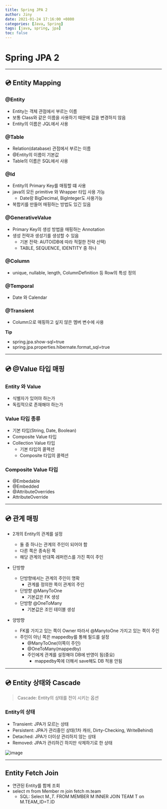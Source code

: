 ```yaml
---
title: Spring JPA 2
author: Jiny
date: 2021-01-24 17:16:00 +0800
categories: [Java, Spring]
tags: [java, spring, jpa]
toc: false
---
```


# Spring JPA 2
___

## 💿 Entity Mapping

### @Entity

- Entity는 객체 관점에서 부르는 이름
- 보통 Class와 같은 이름을 사용하기 때문에 값을 변경하지 않음
- Entity의 이름은 JQL에서 사용

### @Table

- Relation(database) 관점에서 부르는 이름
- @Entity의 이름이 기본값
- Table의 이름은 SQL에서 사용

### @Id

- Entity의 Primary Key를 매핑할 떄 사용
- java의 모든 primitive 와 Wrapper 타입 사용 가능
  - Date랑 BigDecimal, BigInteger도 사용가능
- 복합키를 만들어 매핑하는 방법도 있긴 있음

### @GenerativeValue

- Primary Key의 생성 방법을 매핑하는 Annotation
- 생성 전략과 생성기를 생성할 수 있음
  - 기본 전략: AUTO(DB에 따라 적절한 전략 선택)
  - TABLE, SEQUENCE, IDENTITY 중 하나

### @Column

- unique, nullable, length, ColumnDefinition 등 Row의 특성 정의

### @Temporal

- Date 와 Calendar 

### @Transient

- Column으로 매핑하고 싶지 않은 멤버 변수에 사용

**Tip**

- spring.jpa.show-sql=true
- spring.jpa.properties.hibernate.format_sql=true

___

## 💿 @Value 타입 매핑

### Entity 와 Value

- 식별자가 있어야 하는가
- 독립적으로 존재해야 하는가

### Value 타입 종류

- 기본 타입(String, Date, Boolean)
- Composite Value 타입
- Collection Value 타입
  - 기본 타입의 콜렉션
  - Composite 타입의 콜렉션

### Composite Value 타입

- @Embedable
- @Embedded
- @AttributeOverrides
- AttributeOverride

___

## 💿 관계 매핑

- 2개의 Entity의 관계를 설정
  - 둘 중 하나는 관계의 주인이 되어야 함
  - 다른 쪽은 종속된 쪽
  - 해당 관계의 반대쪽 레퍼런스를 가진 쪽이 주인

- 단방향
  - 단방향에서는 관계의 주인이 명확
    - 관계를 정의한 쪽이 관계의 주인
  - 단방향 @ManyToOne
    - 기본값은 FK 생성
  - 단방향 @OneToMany
    - 기본값은 조인 테이블 생성
  
- 양방향
  - FK를 가지고 있는 쪽이 Owner 따라서 @ManytoOne 가지고 있는 쪽이 주인
  - 주인이 아닌 쪽은 mappedby를 통해 필드를 설정	
    - @ManyToOne(이쪽이 주인)
    - @OneToMany(mappedby)
    - 주인에게 관계를 설정해야 DB에 반영이 됨(중요)
      - mappedby쪽에 더해서 save해도 DB 적용 안됨

___

## 💿 Entity 상태와 Cascade

> Cascade: Entity의 상태를 전이 시키는 옵션

### Entity의 상태

- Transient: JPA가 모르는 상태
- Persistent: JPA가 관리중인 상태(1차 캐쉬, Dirty-Checking, WriteBehind)
- Detached: JPA가 더이상 관리하지 않는 상태
- Removed: JPA가 관리하긴 하지만 삭제하기로 한 상태

![image](https://blog.kakaocdn.net/dn/biYa6T/btqCuYYCtXY/Bxqa5rHj3s4Rz33PQDmJFK/img.jpg)

___

## Entity Fetch Join

- 연관된 Entity를 함께 조회
- select m from Member m join fetch m.team
  - SQL: Select M.*,T.* FROM MEMBER M INNER JOIN TEAM T on M.TEAM_ID=T.ID